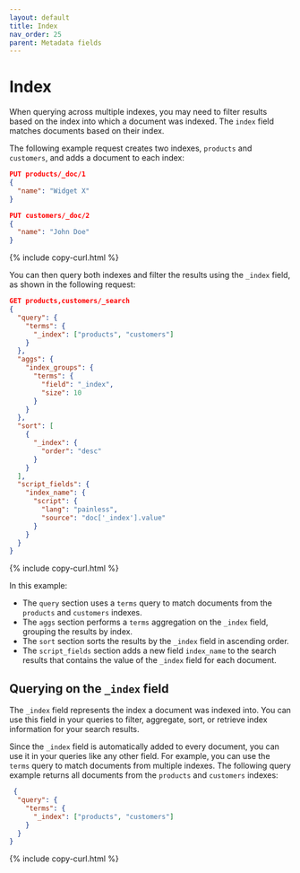 ```yaml
---
layout: default
title: Index
nav_order: 25
parent: Metadata fields
---
```


# Index

When querying across multiple indexes, you may need to filter results based on the index into which a document was indexed. The `index` field matches documents based on their index. 

The following example request creates two indexes, `products` and `customers`, and adds a document to each index:

```json
PUT products/_doc/1
{
  "name": "Widget X"
}

PUT customers/_doc/2
{
  "name": "John Doe"
}
```
{% include copy-curl.html %}

You can then query both indexes and filter the results using the `_index` field, as shown in the following request:

```json
GET products,customers/_search
{
  "query": {
    "terms": {
      "_index": ["products", "customers"]
    }
  },
  "aggs": {
    "index_groups": {
      "terms": {
        "field": "_index",
        "size": 10
      }
    }
  },
  "sort": [
    {
      "_index": {
        "order": "desc"
      }
    }
  ],
  "script_fields": {
    "index_name": {
      "script": {
        "lang": "painless",
        "source": "doc['_index'].value"
      }
    }
  }
}
```
{% include copy-curl.html %}

In this example:

- The `query` section uses a `terms` query to match documents from the `products` and `customers` indexes.
- The `aggs` section performs a `terms` aggregation on the `_index` field, grouping the results by index.
- The `sort` section sorts the results by the `_index` field in ascending order.
- The `script_fields` section adds a new field `index_name` to the search results that contains the value of the `_index` field for each document.

## Querying on the `_index` field

The `_index` field represents the index a document was indexed into. You can use this field in your queries to filter, aggregate, sort, or retrieve index information for your search results.

Since the `_index` field is automatically added to every document, you can use it in your queries like any other field. For example, you can use the `terms` query to match documents from multiple indexes. The following query example returns all documents from the `products` and `customers` indexes:

```json
 {
  "query": {
    "terms": {
      "_index": ["products", "customers"]
    }
  }
}
```
{% include copy-curl.html %}
